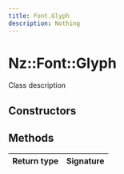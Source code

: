```yaml
---
title: Font.Glyph
description: Nothing
---
```


# Nz::Font::Glyph

Class description

## Constructors


## Methods

| Return type | Signature |
| ----------- | --------- |
